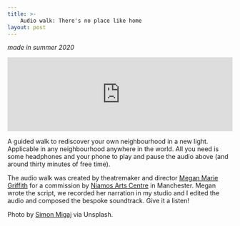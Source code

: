 ```yaml
---
title: >- 
    Audio walk: There's no place like home
layout: post
---
```

*made in summer 2020*

<iframe width="100%" height="166" scrolling="no" frameborder="no" allow="autoplay" src="https://w.soundcloud.com/player/?url=https%3A//api.soundcloud.com/tracks/917047522&color=%23645f54&auto_play=false&hide_related=true&show_comments=false&show_user=true&show_reposts=false&show_teaser=false"></iframe>


A guided walk to rediscover your own neighbourhood in a new light. Applicable in any neighbourhood anywhere in the world. All you need is some headphones and your phone to play and pause the audio above (and around thirty minutes of free time). 


The audio walk was created by theatremaker and director [Megan Marie Griffith](https://twitter.com/meganmegamegme) for a commission by [Niamos Arts Centre](https://niamos.co.uk/starvin-artist) in Manchester. Megan wrote the script, we recorded her narration in my studio and I edited the audio and composed the bespoke soundtrack. Give it a listen!


Photo by [Simon Migaj](https://unsplash.com/@simonmigaj) via Unsplash.
